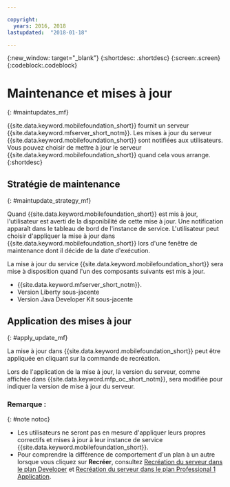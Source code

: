 ```yaml
---

copyright:
  years: 2016, 2018
lastupdated:  "2018-01-18"

---
```


{:new_window: target="_blank"}
{:shortdesc: .shortdesc}
{:screen:.screen}
{:codeblock:.codeblock}

# Maintenance et mises à jour
{: #maintupdates_mf}

{{site.data.keyword.mobilefoundation_short}} fournit un serveur {{site.data.keyword.mfserver_short_notm}}<!-- on {{site.data.keyword.containerlong}} as a container group-->. Les mises à jour du serveur {{site.data.keyword.mobilefoundation_short}} sont notifiées aux utilisateurs. Vous pouvez choisir de mettre à jour le serveur {{site.data.keyword.mobilefoundation_short}} quand cela vous arrange.
{:shortdesc}

## Stratégie de maintenance
{: #maintupdate_strategy_mf}

Quand {{site.data.keyword.mobilefoundation_short}} est mis à jour, l'utilisateur est averti de la disponibilité de cette mise à jour.  Une notification apparaît dans le tableau de bord de l'instance de service. L'utilisateur peut choisir d'appliquer la mise à jour dans {{site.data.keyword.mobilefoundation_short}} lors d'une fenêtre de maintenance dont il décide de la date d'exécution.

La mise à jour du service {{site.data.keyword.mobilefoundation_short}} sera mise à disposition quand l'un des composants suivants est mis à jour.

* {{site.data.keyword.mfserver_short_notm}}.
* Version Liberty sous-jacente
* Version Java Developer Kit sous-jacente


## Application des mises à jour
{: #apply_update_mf}

La mise à jour dans {{site.data.keyword.mobilefoundation_short}} peut être appliquée en cliquant sur la commande de recréation.

Lors de l'application de la mise à jour, la version du serveur, comme affichée dans {{site.data.keyword.mfp_oc_short_notm}}, sera modifiée pour indiquer la version de mise à jour du serveur.

### Remarque :
{: #note notoc}

* Les utilisateurs ne seront pas en mesure d'appliquer leurs propres correctifs et mises à jour à leur instance de service {{site.data.keyword.mobilefoundation_short}}.
* Pour comprendre la différence de comportement d'un plan à un autre lorsque vous cliquez
sur **Recréer**, consultez [Recréation du serveur dans le plan Developer](c_using_mfs_p1.html#recreate_mobilefoundation_p1) et
[Recréation du serveur dans le plan Professional 1 Application](c_using_mfs_p2.html#recreate_mobilefoundation_p2).

